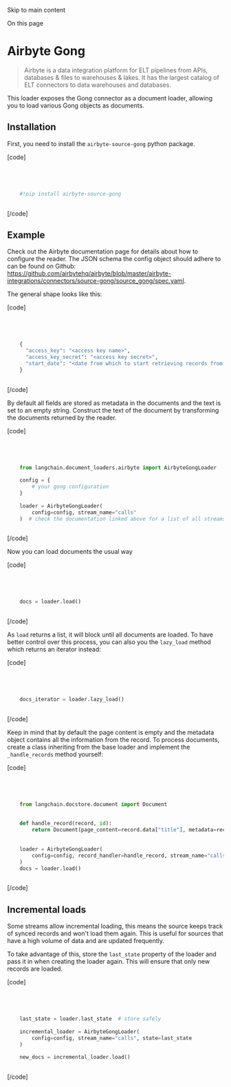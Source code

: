 

Skip to main content

On this page

# Airbyte Gong

> Airbyte is a data integration platform for ELT pipelines from APIs, databases & files to warehouses & lakes. It has the largest catalog of ELT connectors to data warehouses and databases.

This loader exposes the Gong connector as a document loader, allowing you to load various Gong objects as documents.

## Installation​

First, you need to install the `airbyte-source-gong` python package.

[code]
```python




    #!pip install airbyte-source-gong  
    


```
[/code]


## Example​

Check out the Airbyte documentation page for details about how to configure the reader. The JSON schema the config object should adhere to can be found on Github:
https://github.com/airbytehq/airbyte/blob/master/airbyte-integrations/connectors/source-gong/source_gong/spec.yaml.

The general shape looks like this:

[code]
```python




    {  
      "access_key": "<access key name>",  
      "access_key_secret": "<access key secret>",  
      "start_date": "<date from which to start retrieving records from in ISO format, e.g. 2020-10-20T00:00:00Z>",  
    }  
    


```
[/code]


By default all fields are stored as metadata in the documents and the text is set to an empty string. Construct the text of the document by transforming the documents returned by the reader.

[code]
```python




    from langchain.document_loaders.airbyte import AirbyteGongLoader  
      
    config = {  
        # your gong configuration  
    }  
      
    loader = AirbyteGongLoader(  
        config=config, stream_name="calls"  
    )  # check the documentation linked above for a list of all streams  
    


```
[/code]


Now you can load documents the usual way

[code]
```python




    docs = loader.load()  
    


```
[/code]


As `load` returns a list, it will block until all documents are loaded. To have better control over this process, you can also you the `lazy_load` method which returns an iterator instead:

[code]
```python




    docs_iterator = loader.lazy_load()  
    


```
[/code]


Keep in mind that by default the page content is empty and the metadata object contains all the information from the record. To process documents, create a class inheriting from the base loader and
implement the `_handle_records` method yourself:

[code]
```python




    from langchain.docstore.document import Document  
      
      
    def handle_record(record, id):  
        return Document(page_content=record.data["title"], metadata=record.data)  
      
      
    loader = AirbyteGongLoader(  
        config=config, record_handler=handle_record, stream_name="calls"  
    )  
    docs = loader.load()  
    


```
[/code]


## Incremental loads​

Some streams allow incremental loading, this means the source keeps track of synced records and won't load them again. This is useful for sources that have a high volume of data and are updated
frequently.

To take advantage of this, store the `last_state` property of the loader and pass it in when creating the loader again. This will ensure that only new records are loaded.

[code]
```python




    last_state = loader.last_state  # store safely  
      
    incremental_loader = AirbyteGongLoader(  
        config=config, stream_name="calls", state=last_state  
    )  
      
    new_docs = incremental_loader.load()  
    


```
[/code]


